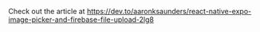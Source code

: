 Check out the article at https://dev.to/aaronksaunders/react-native-expo-image-picker-and-firebase-file-upload-2lg8
